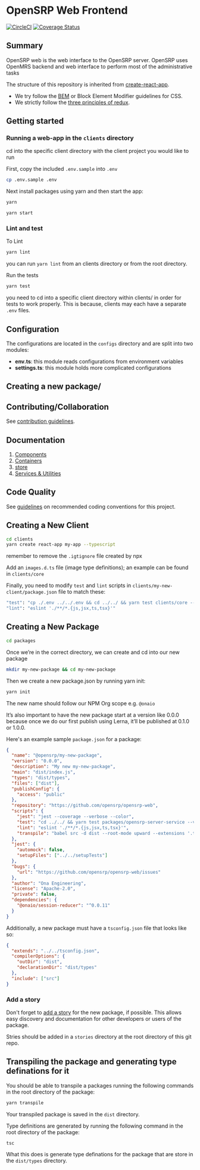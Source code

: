# OpenSRP Web Frontend

[![CircleCI](https://circleci.com/gh/OpenSRP/opensrp-web.svg?style=svg)](https://circleci.com/gh/OpenSRP/opensrp-web)
[![Coverage Status](https://coveralls.io/repos/github/OpenSRP/opensrp-web/badge.svg?branch=master)](https://coveralls.io/github/OpenSRP/opensrp-web?branch=master)

## Summary

OpenSRP web is the web interface to the OpenSRP server. OpenSRP uses OpenMRS backend and web interface to perform most of the administrative tasks

The structure of this repository is inherited from [create-react-app](https://github.com/facebook/create-react-app).

- We try follow the [BEM](https://en.bem.info/methodology/quick-start/) or Block Element Modifier guidelines for CSS.
- We strictly follow the [three principles of redux](https://redux.js.org/introduction/three-principles).

## Getting started

### Running a web-app in the `clients` directory

cd into the specific client directory with the client project you would like to run

First, copy the included `.env.sample` into `.env`

```sh
cp .env.sample .env
```

Next install packages using yarn and then start the app:

```sh
yarn

yarn start
```

### Lint and test

To Lint

```sh
yarn lint
```

you can run `yarn lint` from an clients directory or from the root directory.

Run the tests

```sh
yarn test
```

you need to cd into a specific client directory within clients/ in order for tests to work properly.
This is because, clients may each have a separate `.env` files.

## Configuration

The configurations are located in the `configs` directory and are split into two modules:

- **env.ts**: this module reads configurations from environment variables
- **settings.ts**: this module holds more complicated configurations

## Creating a new package/

## Contributing/Collaboration

See [contribution guidelines](https://github.com/OpenSRP/opensrp-web/blob/docs/docs/contributing.md).

## Documentation

1. [Components](docs/Architecture/components.md)
2. [Containers](docs/Architecture/containers.md)
3. [store](docs/Architecture/store.md)
4. [Services & Utilities](docs/Architecture/services_utilities.md)

## Code Quality

See [guidelines](docs/codeQuality.md) on recommended coding conventions for this project.

## Creating a New Client

```sh
cd clients
yarn create react-app my-app --typescript
```

remember to remove the `.igtignore` file created by npx

Add an `images.d.ts` file (image type definitions); an example can be found in `clients/core`

Finally, you need to modify `test` and `lint` scripts in `clients/my-new-client/package.json` file to match these:

```sh
"test": "cp ./.env ../../.env && cd ../../ && yarn test clients/core --verbose --collectCoverage=true && cd clients/core",,
"lint": "eslint './**/*.{js,jsx,ts,tsx}'"
```

## Creating a New Package

```sh
cd packages
```

Once we’re in the correct directory, we can create and cd into our new package

```sh
mkdir my-new-package && cd my-new-package
```

Then we create a new package.json by running yarn init:

```sh
yarn init
```

The new name should follow our NPM Org scope e.g. `@onaio`

It’s also important to have the new package start at a version like 0.0.0 because once we do our first publish using Lerna, it’ll be published at 0.1.0 or 1.0.0.

Here's an example sample `package.json` for a package:

```json
{
  "name": "@opensrp/my-new-package",
  "version": "0.0.0",
  "description": "My new my-new-package",
  "main": "dist/index.js",
  "types": "dist/types",
  "files": ["dist"],
  "publishConfig": {
    "access": "public"
  },
  "repository": "https://github.com/opensrp/opensrp-web",
  "scripts": {
    "jest": "jest --coverage --verbose --color",
    "test": "cd ../../ && yarn test packages/opensrp-server-service --verbose --collectCoverage=true && cd clients/core",
    "lint": "eslint './**/*.{js,jsx,ts,tsx}'",
    "transpile": "babel src -d dist --root-mode upward --extensions '.ts,.tsx' --ignore '**/*.test.ts,**/*.test.tsx,**/tests,**/__tests__'"
  },
  "jest": {
    "automock": false,
    "setupFiles": ["../../setupTests"]
  },
  "bugs": {
    "url": "https://github.com/opensrp/opensrp-web/issues"
  },
  "author": "Ona Engineering",
  "license": "Apache-2.0",
  "private": false,
  "dependencies": {
    "@onaio/session-reducer": "^0.0.11"
  }
}
```

Additionally, a new package must have a `tsconfig.json` file that looks like so:

```json
{
  "extends": "../../tsconfig.json",
  "compilerOptions": {
    "outDir": "dist",
    "declarationDir": "dist/types"
  },
  "include": ["src"]
}
```

### Add a story

Don't forget to [add a story](https://storybook.js.org/docs/basics/writing-stories/) for the new package, if possible. This allows easy discovery and documentation for other developers or users of the package.

Stries should be added in a `stories` directory at the root directory of this git repo.

## Transpiling the package and generating type definations for it

You should be able to transpile a packages running the following commands in the root directory of the package:

```sh
yarn transpile
```

Your transpiled package is saved in the `dist` directory.

Type definitions are generated by running the following command in the root directory of the package:

```sh
tsc
```

What this does is generate type definations for the package that are store in the `dist/types` directory.
